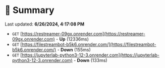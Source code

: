 # 📖 Summary
Last updated: **6/26/2024, 4:17:08 PM**

- `GET` [https://restreamer-09gx.onrender.com](https://restreamer-09gx.onrender.com) - **Up** (12336ms)
- `GET` [https://filestreambot-b5k6.onrender.com/](https://filestreambot-b5k6.onrender.com/) - **Down** (155ms)
- `GET` [https://jupyterlab-python3-12-3.onrender.com](https://jupyterlab-python3-12-3.onrender.com) - **Down** (133ms)
